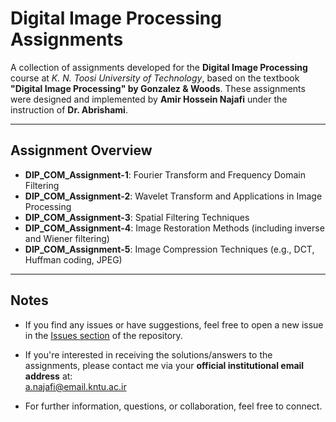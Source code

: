 # Digital Image Processing Assignments

A collection of assignments developed for the **Digital Image Processing** course at *K. N. Toosi University of Technology*, based on the textbook **"Digital Image Processing" by Gonzalez & Woods**. These assignments were designed and implemented by **Amir Hossein Najafi** under the instruction of **Dr. Abrishami**.

---

## Assignment Overview

- **DIP_COM_Assignment-1**: Fourier Transform and Frequency Domain Filtering  
- **DIP_COM_Assignment-2**: Wavelet Transform and Applications in Image Processing  
- **DIP_COM_Assignment-3**: Spatial Filtering Techniques  
- **DIP_COM_Assignment-4**: Image Restoration Methods (including inverse and Wiener filtering)  
- **DIP_COM_Assignment-5**: Image Compression Techniques (e.g., DCT, Huffman coding, JPEG)

---

## Notes

- If you find any issues or have suggestions, feel free to open a new issue in the [Issues section](../../issues) of the repository.
- If you're interested in receiving the solutions/answers to the assignments, please contact me via your **official institutional email address** at:  
  a.najafi@email.kntu.ac.ir

- For further information, questions, or collaboration, feel free to connect.

